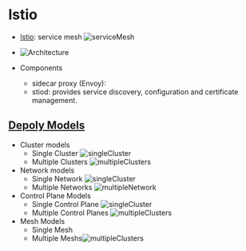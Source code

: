 # lstio
- [lstio](https://istio.io/latest/): service mesh ![serviceMesh](https://www.redhat.com/cms/managed-files/service-mesh-1680.png)

- ![Architecture](https://istio.io/latest/docs/ops/deployment/architecture/arch.svg)
- Components
    - sidecar proxy (Envoy):
    - stiod: provides service discovery, configuration and certificate management.

## [Depoly Models](https://istio.io/latest/docs/ops/deployment/deployment-models/)
- Cluster models
    - Single Cluster ![singleCluster](https://istio.io/latest/docs/ops/deployment/deployment-models/single-cluster.svg)
    - Multiple Clusters ![multipleClusters](https://istio.io/latest/docs/ops/deployment/deployment-models/multi-cluster.svg)
- Network models
    - Single Network ![singleCluster](https://istio.io/latest/docs/ops/deployment/deployment-models/single-net.svg)
    - Multiple Networks ![multipleNetwork](https://istio.io/latest/docs/ops/deployment/deployment-models/multi-net.svg)
- Control Plane Models
    - Single Control Plane ![singleCluster](https://istio.io/latest/docs/ops/deployment/deployment-models/single-cluster.svg)
    - Multiple Control Planes ![multipleClusters](https://istio.io/latest/docs/ops/deployment/deployment-models/multi-control.svg)
- Mesh Models
    - Single Mesh
    - Multiple Meshs![multipleClusters](https://istio.io/latest/docs/ops/deployment/deployment-models/multi-mesh.svg)

